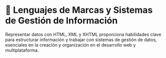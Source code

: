 # 🌻 Lenguajes de Marcas y Sistemas de Gestión de Información
Representar datos con HTML, XML y XHTML proporciona habilidades clave para estructurar información y trabajar con sistemas de gestión de datos, esenciales en la creación y organización en el desarrollo web y multiplataforma.
